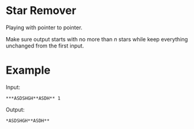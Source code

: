 # Star Remover

Playing with pointer to pointer.

Make sure output starts with no more than _n_ stars while keep everything
unchanged from the first input.

# Example

Input:
```
***ASDSHGH**ASDH** 1
```

Output:
```
*ASDSHGH**ASDH**
```
